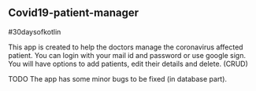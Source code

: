 ## Covid19-patient-manager

#30daysofkotlin

This app is created to help the doctors manage the coronavirus affected patient. 
You can login with your mail id and password or use google sign. 
You will have options to add patients, edit their details and delete. (CRUD) 

TODO 
The app has some minor bugs to be fixed (in database part).

